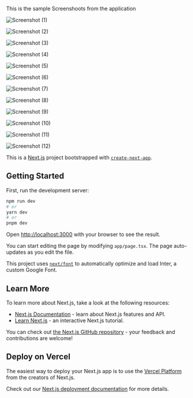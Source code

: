 This is the sample Screenshoots from the application

![Screenshot (1)](https://github.com/Daniel-Zelalem/Next.js-Messenger-App/assets/106803484/84bc3992-ccd5-41c6-bb1b-4ec73c4fa9a5)


![Screenshot (2)](https://github.com/Daniel-Zelalem/Next.js-Messenger-App/assets/106803484/38f8f4fd-3bba-4af7-a8ef-7fd35c3569b2)


![Screenshot (3)](https://github.com/Daniel-Zelalem/Next.js-Messenger-App/assets/106803484/5fe33445-eb2c-43c0-b8fd-bb5a3c4e1a6e)


![Screenshot (4)](https://github.com/Daniel-Zelalem/Next.js-Messenger-App/assets/106803484/964512d9-9bea-40c1-bdc9-7d46e1ab836b)


![Screenshot (5)](https://github.com/Daniel-Zelalem/Next.js-Messenger-App/assets/106803484/03eb0e72-13cc-4588-962f-2429caa836cd)


![Screenshot (6)](https://github.com/Daniel-Zelalem/Next.js-Messenger-App/assets/106803484/51ed5840-245f-4c7e-a6f1-4e4b645cf98f)


![Screenshot (7)](https://github.com/Daniel-Zelalem/Next.js-Messenger-App/assets/106803484/71943ee6-f795-4bde-833f-ccdecc2d4bbd)


![Screenshot (8)](https://github.com/Daniel-Zelalem/Next.js-Messenger-App/assets/106803484/4c1fac6f-4f9f-497c-beb9-35500dd5cee8)


![Screenshot (9)](https://github.com/Daniel-Zelalem/Next.js-Messenger-App/assets/106803484/1d756b22-6f00-4bfe-b2df-6dbc18a9d068)


![Screenshot (10)](https://github.com/Daniel-Zelalem/Next.js-Messenger-App/assets/106803484/ab5975a1-ace0-4b35-b768-8e40febc0254)


![Screenshot (11)](https://github.com/Daniel-Zelalem/Next.js-Messenger-App/assets/106803484/5a408eef-14b1-45bb-97e4-34a92739f831)


![Screenshot (12)](https://github.com/Daniel-Zelalem/Next.js-Messenger-App/assets/106803484/0e2d140b-7381-4591-9b1c-48383d955652)





This is a [Next.js](https://nextjs.org/) project bootstrapped with [`create-next-app`](https://github.com/vercel/next.js/tree/canary/packages/create-next-app).

## Getting Started

First, run the development server:

```bash
npm run dev
# or
yarn dev
# or
pnpm dev
```

Open [http://localhost:3000](http://localhost:3000) with your browser to see the result.

You can start editing the page by modifying `app/page.tsx`. The page auto-updates as you edit the file.

This project uses [`next/font`](https://nextjs.org/docs/basic-features/font-optimization) to automatically optimize and load Inter, a custom Google Font.

## Learn More

To learn more about Next.js, take a look at the following resources:

- [Next.js Documentation](https://nextjs.org/docs) - learn about Next.js features and API.
- [Learn Next.js](https://nextjs.org/learn) - an interactive Next.js tutorial.

You can check out [the Next.js GitHub repository](https://github.com/vercel/next.js/) - your feedback and contributions are welcome!

## Deploy on Vercel

The easiest way to deploy your Next.js app is to use the [Vercel Platform](https://vercel.com/new?utm_medium=default-template&filter=next.js&utm_source=create-next-app&utm_campaign=create-next-app-readme) from the creators of Next.js.

Check out our [Next.js deployment documentation](https://nextjs.org/docs/deployment) for more details.
